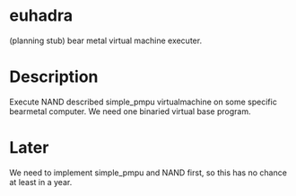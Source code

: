 # euhadra
(planning stub) bear metal virtual machine executer.

# Description
Execute NAND described simple_pmpu virtualmachine on some specific bearmetal computer.
We need one binaried virtual base program.

# Later
We need to implement simple_pmpu and NAND first, so this has no chance at least in a year.
